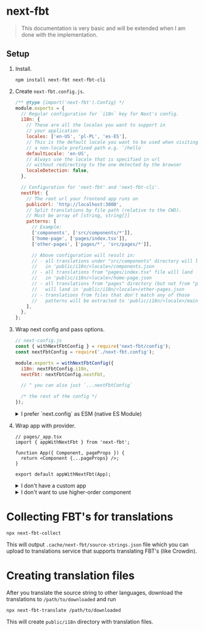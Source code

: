# next-fbt

> This documentation is very basic and will be extended when I am done with the implementation.

## Setup

1. Install.

   ```shell
   npm install next-fbt next-fbt-cli
   ```

2. Create `next-fbt.config.js`.

   ```js
   /** @type {import('next-fbt').Config} */
   module.exports = {
     // Regular configuration for `i18n` key for Next's config.
     i18n: {
       // These are all the locales you want to support in
       // your application
       locales: ['en-US', 'pl-PL', 'es-ES'],
       // This is the default locale you want to be used when visiting
       // a non-locale prefixed path e.g. `/hello`
       defaultLocale: 'en-US',
       // Always use the locale that is specified in url
       // without redirecting to the one detected by the browser
       localeDetection: false,
     },

     // Configuration for 'next-fbt' and 'next-fbt-cli'.
     nextFbt: {
       // The root url your frontend app runs on
       publicUrl: 'http://localhost:3000',
       // Split translations by file path (relative to the CWD).
       // Must be array of [string, string[]]
       patterns: [
         // Example:
         ['components', ['src/components/*']],
         ['home-page', ['pages/index.tsx']],
         ['other-pages', ['pages/*', 'src/pages/*']],

         // Above configuration will result in:
         // - all translations under "src/components" directory will land
         //   in 'public/i18n/<locale>/components.json
         // - all translations from "pages/index.tsx" file will land
         //   in 'public/i18n/<locale>/home-page.json
         // - all translations from "pages" directory (but not from "pages/index.tsx" file)
         //   will land in 'public/i18n/<locale>/other-pages.json
         // - translations from files that don't match any of those
         //   patterns will be extracted to 'public/i18n/<locale>/main.json'
       ],
     },
   };
   ```

3. Wrap next config and pass options.

   ```js
   // next-config.js
   const { withNextFbtConfig } = require('next-fbt/config');
   const nextFbtConfig = require('./next-fbt.config');

   module.exports = withNextFbtConfig({
     i18n: nextFbtConfig.i18n,
     nextFbt: nextFbtConfig.nextFbt,

     // ^ you can also just `...nextFbtConfig`

     /* the rest of the config */
   });
   ```

   <details>
    <summary>I prefer `next.config` as ESM (native ES Module)</summary>

   > `next-fbt.config` still has to be a CommonJS

   ```tsx
   // next-config.mjs
   import { withNextFbtConfig } from 'next-fbt/config';
   import nextFbtConfig from './next-fbt.config.js';

   export default withNextFbtConfig({
     i18n: nextFbtConfig.i18n,
     nextFbt: nextFbtConfig.nextFbt,

     /* the rest of the config */
   });
   ```

   </details>

4. Wrap app with provider.

   ```tsx
   // pages/_app.tsx
   import { appWithNextFbt } from 'next-fbt';

   function App({ Component, pageProps }) {
     return <Component {...pageProps} />;
   }

   export default appWithNextFbt(App);
   ```

   <details>
    <summary>I don't have a custom app</summary>

   ```tsx
   // pages/_app.tsx
   import NextApp from 'next/app';

   export default appWithNextFbt(NextApp);
   ```

   </details>

   <details>
    <summary>I don't want to use higher-order component</summary>

   ```tsx
   // pages/_app.tsx
   import { NextFbtProvider } from 'next-fbt';

   function App({ Component, pageProps }) {
     // This is basically the same what `appWithNextFbt` does.
     return (
       <NextFbtProvider __NEXT_FBT_PROPS__={pageProps.__NEXT_FBT_PROPS__}>
         <Component {...pageProps} />
       </NextFbtProvider>
     );
   }

   export default App;
   ```

   </details>

# Collecting FBT's for translations

```shell
npx next-fbt-collect
```

This will output `.cache/next-fbt/source-strings.json` file which you can upload to translations service that supports translating FBT's (like Crowdin).

# Creating translation files

After you translate the source string to other languages, download the translations to `/path/to/downloaded` and run

```shell
npx next-fbt-translate /path/to/downloaded
```

This will create `public/i18n` directory with translation files.
